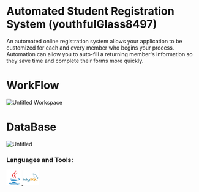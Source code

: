 # Automated Student Registration System (youthfulGlass8497) 

An automated online registration system allows your application to be customized for each and every member who begins your process. Automation can allow you to auto-fill a returning member's information so they save time and complete their forms more quickly.
# WorkFlow
![Untitled Workspace](https://user-images.githubusercontent.com/105913379/201508884-c0055885-9894-4a3c-9a6a-94de51988df2.jpg)
# DataBase
![Untitled](https://user-images.githubusercontent.com/105913379/201508890-4d3f5cd3-88c4-429e-8fce-f95cc4725fed.png)
<h3 align="left">Languages and Tools:</h3>
<p align="left"> <a href="https://www.java.com" target="_blank" rel="noreferrer"> <img src="https://raw.githubusercontent.com/devicons/devicon/master/icons/java/java-original.svg" alt="java" width="40" height="40"/> </a> <a href="https://www.mysql.com/" target="_blank" rel="noreferrer"> <img src="https://raw.githubusercontent.com/devicons/devicon/master/icons/mysql/mysql-original-wordmark.svg" alt="mysql" width="40" height="40"/> </a> </p>

